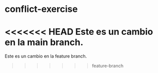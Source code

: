 # conflict-exercise
<<<<<<< HEAD
Este es un cambio en la main branch.
=======
Este es un cambio en la feature branch.
>>>>>>> feature-branch
